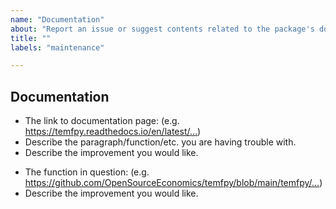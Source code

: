 ```yaml
---
name: "Documentation"
about: "Report an issue or suggest contents related to the package's documentation."
title: ""
labels: "maintenance"

---
```


## Documentation

<!-- If this is an issue with the current documentation:
(e.g. incomplete/inaccurate docstring, unclear explanation in any part of the
documentation) -->

-   The link to documentation page: (e.g. https://temfpy.readthedocs.io/en/latest/…)
-   Describe the paragraph/function/etc. you are having trouble with.
-   Describe the improvement you would like.

<!-- If this is an idea or a request for content: -->

-   The function in question: (e.g. https://github.com/OpenSourceEconomics/temfpy/blob/main/temfpy/…)
-   Describe the improvement you would like.
